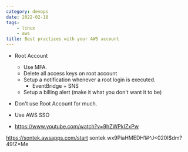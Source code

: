 ```yaml
---
category: devops
date: 2022-02-18
tags:
    - linux
    - aws
title: Best practices with your AWS account
---
```


- Root Account
  - Use MFA. 
  - Delete all access keys on root account
  - Setup a notification whenever a root login is executed.
    - EventBridge + SNS
  - Setup a billing alert (make it what you don't want it to be)

- Don't use Root Account for much.

- Use AWS SSO
- https://www.youtube.com/watch?v=9hZWPkIZxPw


https://sontek.awsapps.com/start
sontek
wx9PiaHMEDH1#^J<020I$dm?49!Z*Me
